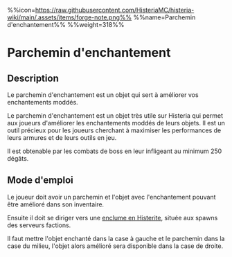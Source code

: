 %%icon=https://raw.githubusercontent.com/HisteriaMC/histeria-wiki/main/.assets/items/forge-note.png%%
%%name=Parchemin d'enchantement%%
%%weight=318%%

# Parchemin d'enchantement

## Description
Le parchemin d'enchantement est un objet qui sert à améliorer vos enchantements moddés. 

Le parchemin d'enchantement est un objet très utile sur Histeria qui permet aux joueurs d'améliorer les enchantements moddés de leurs objets. Il est un outil précieux pour les joueurs cherchant à maximiser les performances de leurs armures et de leurs outils en jeu.

Il est obtenable par les combats de boss en leur infligeant au minimum 250 dégâts.

## Mode d'emploi
Le joueur doit avoir un parchemin et l'objet avec l'enchantement pouvant être amélioré dans son inventaire.

Ensuite il doit se diriger vers une [enclume en Histerite](https://histeria.fr/wiki/blocs/histerite-anvil), située aux spawns des serveurs factions.

Il faut mettre l'objet enchanté dans la case à gauche et le parchemin dans la case du milieu, l'objet alors amélioré sera disponible dans la case de droite.
